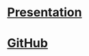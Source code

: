 # [Presentation](https://vitaliytom-rs2020q1-presentation.netlify.app/#/)
# [GitHub](https://github.com/VitaliyTom/reveal.js/)